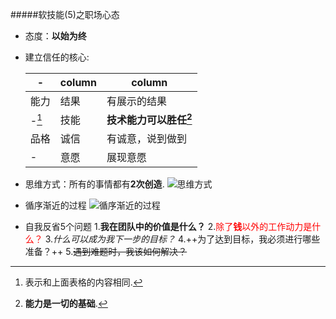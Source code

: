 #####软技能(5)之职场心态
- 态度：**以始为终**
- 建立信任的核心:

  | - | column | column |
  |--------|--------|--------|
  |能力 |  结果      |  有展示的结果    |
  |-[^1]|   技能     |   **技术能力可以胜任[^2]**    |
  |品格 |  诚信      |  有诚意，说到做到      |
  |-|  意愿      |   展现意愿   |

- 思维方式：所有的事情都有**2次创造**.
![思维方式](http://images.cnblogs.com/cnblogs_com/prayjourney/1041349/o_%e5%88%9b%e9%80%a0.png)
- 循序渐近的过程
![循序渐近的过程](http://images.cnblogs.com/cnblogs_com/prayjourney/1041349/o_%e5%9b%9b%e4%b8%aa%e6%96%b9%e9%9d%a2.png)

- 自我反省5个问题
  1.**我在团队中的价值是什么？**
  2.<font color=red>除了**钱**以外的工作动力是什么？</font>
  3.*什么可以成为我下一步的目标？*
  4.++为了达到目标，我必须进行哪些准备？++
  5.~~遇到难题时，我该如何解决？~~


[^1]:表示和上面表格的内容相同.
[^2]:**能力是一切的基础**.